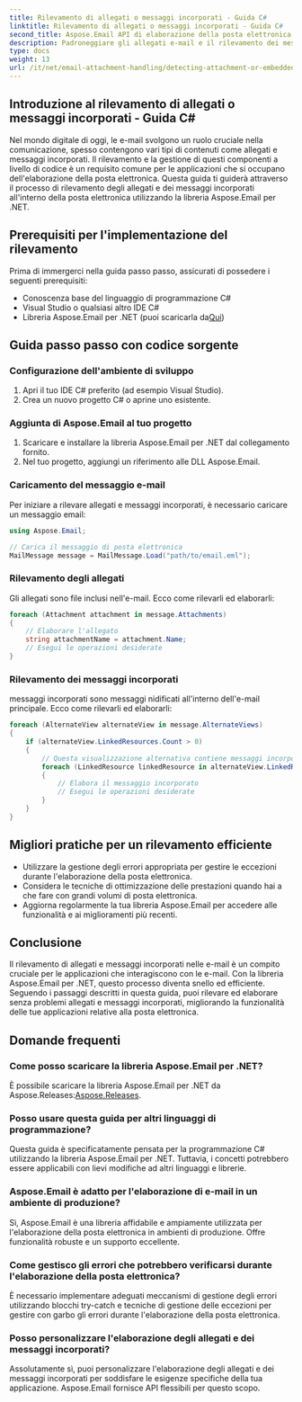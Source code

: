 ```yaml
---
title: Rilevamento di allegati o messaggi incorporati - Guida C#
linktitle: Rilevamento di allegati o messaggi incorporati - Guida C#
second_title: Aspose.Email API di elaborazione della posta elettronica .NET
description: Padroneggiare gli allegati e-mail e il rilevamento dei messaggi incorporati in C# utilizzando Aspose.Email per .NET. Migliora la gestione della tua posta elettronica con la nostra guida completa.
type: docs
weight: 13
url: /it/net/email-attachment-handling/detecting-attachment-or-embedded-message-csharp-guide/
---
```


## Introduzione al rilevamento di allegati o messaggi incorporati - Guida C#

Nel mondo digitale di oggi, le e-mail svolgono un ruolo cruciale nella comunicazione, spesso contengono vari tipi di contenuti come allegati e messaggi incorporati. Il rilevamento e la gestione di questi componenti a livello di codice è un requisito comune per le applicazioni che si occupano dell'elaborazione della posta elettronica. Questa guida ti guiderà attraverso il processo di rilevamento degli allegati e dei messaggi incorporati all'interno della posta elettronica utilizzando la libreria Aspose.Email per .NET.

## Prerequisiti per l'implementazione del rilevamento

Prima di immergerci nella guida passo passo, assicurati di possedere i seguenti prerequisiti:

- Conoscenza base del linguaggio di programmazione C#
- Visual Studio o qualsiasi altro IDE C#
-  Libreria Aspose.Email per .NET (puoi scaricarla da[Qui](https://products.aspose.com/email/net))

## Guida passo passo con codice sorgente

### Configurazione dell'ambiente di sviluppo

1. Apri il tuo IDE C# preferito (ad esempio Visual Studio).
2. Crea un nuovo progetto C# o aprine uno esistente.

### Aggiunta di Aspose.Email al tuo progetto

1. Scaricare e installare la libreria Aspose.Email per .NET dal collegamento fornito.
2. Nel tuo progetto, aggiungi un riferimento alle DLL Aspose.Email.

### Caricamento del messaggio e-mail

Per iniziare a rilevare allegati e messaggi incorporati, è necessario caricare un messaggio email:

```csharp
using Aspose.Email;

// Carica il messaggio di posta elettronica
MailMessage message = MailMessage.Load("path/to/email.eml");
```

### Rilevamento degli allegati

Gli allegati sono file inclusi nell'e-mail. Ecco come rilevarli ed elaborarli:

```csharp
foreach (Attachment attachment in message.Attachments)
{
    // Elaborare l'allegato
    string attachmentName = attachment.Name;
    // Esegui le operazioni desiderate
}
```

### Rilevamento dei messaggi incorporati

messaggi incorporati sono messaggi nidificati all'interno dell'e-mail principale. Ecco come rilevarli ed elaborarli:

```csharp
foreach (AlternateView alternateView in message.AlternateViews)
{
    if (alternateView.LinkedResources.Count > 0)
    {
        // Questa visualizzazione alternativa contiene messaggi incorporati
        foreach (LinkedResource linkedResource in alternateView.LinkedResources)
        {
            // Elabora il messaggio incorporato
            // Esegui le operazioni desiderate
        }
    }
}
```

## Migliori pratiche per un rilevamento efficiente

- Utilizzare la gestione degli errori appropriata per gestire le eccezioni durante l'elaborazione della posta elettronica.
- Considera le tecniche di ottimizzazione delle prestazioni quando hai a che fare con grandi volumi di posta elettronica.
- Aggiorna regolarmente la tua libreria Aspose.Email per accedere alle funzionalità e ai miglioramenti più recenti.

## Conclusione

Il rilevamento di allegati e messaggi incorporati nelle e-mail è un compito cruciale per le applicazioni che interagiscono con le e-mail. Con la libreria Aspose.Email per .NET, questo processo diventa snello ed efficiente. Seguendo i passaggi descritti in questa guida, puoi rilevare ed elaborare senza problemi allegati e messaggi incorporati, migliorando la funzionalità delle tue applicazioni relative alla posta elettronica.

## Domande frequenti

### Come posso scaricare la libreria Aspose.Email per .NET?

 È possibile scaricare la libreria Aspose.Email per .NET da Aspose.Releases:[Aspose.Releases](https://releases.aspose.com/email/net/).

### Posso usare questa guida per altri linguaggi di programmazione?

Questa guida è specificatamente pensata per la programmazione C# utilizzando la libreria Aspose.Email per .NET. Tuttavia, i concetti potrebbero essere applicabili con lievi modifiche ad altri linguaggi e librerie.

### Aspose.Email è adatto per l'elaborazione di e-mail in un ambiente di produzione?

Sì, Aspose.Email è una libreria affidabile e ampiamente utilizzata per l'elaborazione della posta elettronica in ambienti di produzione. Offre funzionalità robuste e un supporto eccellente.

### Come gestisco gli errori che potrebbero verificarsi durante l'elaborazione della posta elettronica?

È necessario implementare adeguati meccanismi di gestione degli errori utilizzando blocchi try-catch e tecniche di gestione delle eccezioni per gestire con garbo gli errori durante l'elaborazione della posta elettronica.

### Posso personalizzare l'elaborazione degli allegati e dei messaggi incorporati?

Assolutamente sì, puoi personalizzare l'elaborazione degli allegati e dei messaggi incorporati per soddisfare le esigenze specifiche della tua applicazione. Aspose.Email fornisce API flessibili per questo scopo.